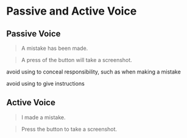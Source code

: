 # Passive and Active Voice

## Passive Voice

> A mistake has been made.
> 

> A press of the button will take a screenshot.
> 

avoid using to conceal responsibility, such as when making a mistake

avoid using to give instructions

## Active Voice

> I made a mistake.
> 

> Press the button to take a screenshot.
>